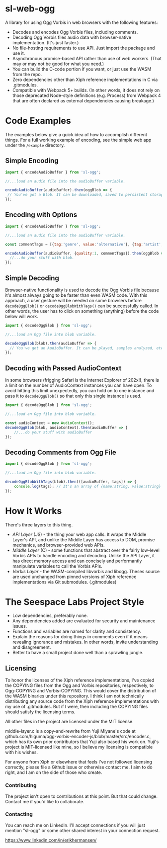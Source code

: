# sl-web-ogg

A library for using Ogg Vorbis in web browsers with the following features:
* Decodes and encodes Ogg Vorbis files, including comments.
* Decoding Ogg Vorbis files audio data with browser-native implementation. (It's just faster.)
* No file-hosting requirements to use API. Just import the package and use it.
* Asynchronous promise-based API rather than use of web workers. (That may or may not be good for what you need.)
* You can build the C-code portion if you want, or just use the WASM from the repo.
* Zero dependencies other than Xiph reference implementations in C via .gitmodules.
* Compatible with Webpack 5+ builds. (In other words, it does not rely on those deprecated Node-style definitions (e.g. Process) from Webpack 4 that are often declared as external dependencies causing breakage.)

# Code Examples

The examples below give a quick idea of how to accomplish different things. For a full working example of encoding, see the simple web app under the `/example` directory.

## Simple Encoding
```javascript
import { encodeAudioBuffer } from 'sl-ogg'; 

//...load an audio file into the audioBuffer variable.

encodeAudioBuffer(audioBuffer).then(oggBlob => {
 // You've got a Blob. It can be downloaded, saved to persistent storage, or uploaded to a server - whatever you want to do with it. 
});
```

## Encoding with Options
```javascript
import { encodeAudioBuffer } from 'sl-ogg'; 

//...load an audio file into the audioBuffer variable.

const commentTags = [{tag:'genre', value:'alternative'}, {tag:'artist', value:'REALLIFEALWAYS'}];

encodeAudioBuffer(audioBuffer, {quality:1, commentTags}).then(oggBlob => {
  //...do your stuff with blob.  
});
```

## Simple Decoding
Browser-native functionality is used to decode the Ogg Vorbis file because it's almost always going to be faster than even WASM code. With this approach, a user gesture will be needed on some browsers before `decodeOggBlob()` or `decodeOggBlobWithTags()` can be successfully called. In other words, the user has to click on something (anything) before the code below will work.

```javascript
import { decodeOggBlob } from 'sl-ogg'; 

//...load an Ogg file into blob variable.

decodeOggBlob(blob).then(audioBuffer => {
  // You've got an AudioBuffer. It can be played, samples analyzed, etc.  
});
```

## Decoding with Passed AudioContext
In some browsers (frigging Safari is the Internet Explorer of 202x!), there is a limit on the number of AudioContext instances you can have open. To avoid hitting this limit unexpectedly, you can hold on to one instance and pass it to `decodeOggBlob()` so that only this single instance is used.
```javascript
import { decodeOggBlob } from 'sl-ogg'; 

//...load an Ogg file into blob variable.

const audioContext = new AudioContext();
decodeOggBlob(blob, audioContext).then(audioBuffer => {
    //...do your stuff with audioBuffer
});
```

## Decoding Comments from Ogg File
```javascript
import { decodeOggBlob } from 'sl-ogg'; 

//...load an Ogg file into blob variable.

decodeOggBlobWithTags(blob).then(([audioBuffer, tags]) => {
    console.log(tags); // It's an array of {name:string, value:string} elements.
});
```

# How It Works

There's three layers to this thing.

* *API Layer* (JS) - the thing your web app calls. It wraps the Middle Layer's API, and unlike the Middle Layer has access to DOM, promise mechanics, and browser-provided web APIs.
* *Middle Layer* (C) - some functions that abstract over the fairly low-level Vorbis APIs to handle encoding and decoding. Unlike the API Layer, it has direct memory access and can concisely and performantly manipulate variables to call the Vorbis APIs.
* *Vorbis Layer* - the WASM-compiled libvorbis and libogg. Theses source are used unchanged from pinned versions of Xiph reference implementations via Git submodules. (.gitmodules)

# The Seespace Labs Project Style

* Low dependencies, preferably none.
* Any dependencies added are evaluated for security and maintenance issues.
* Functions and variables are named for clarity and consistency.
* Explain the reasons for doing things in comments even if it means revealing ignorance and mistakes. In other words, invite understanding and disagreement.
* Better to have a small project done well than a sprawling jungle.

## Licensing

To honor the licenses of the Xiph reference implementations, I've copied the COPYING files from the Ogg and Vorbis repositories, respectively, to Ogg-COPYING and Vorbis-COPYING. This would cover the distribution of the WASM binaries under this repository. I think I am not technically distributing any source code from the Xiph reference implementations with my use of .gitmodules. But if I were, then including the COPYING files should satisfy the licensing terms.

All other files in the project are licensed under the MIT license.

middle-layer.c is a copy-and-rewrite from Yuji Miyane's code at github.com/higuma/ogg-vorbis-encoder-js/blob/master/src/encoder.c, which has its own prior contributors that Yuji also based his work on. Yuji's project is MIT-licensed like mine, so I believe my licensing is compatible with his wishes. 

For anyone from Xiph or elsewhere that feels I've not followed licensing correctly, please file a Github issue or otherwise contact me. I aim to do right, and I am on the side of those who create.

### Contributing

The project isn't open to contributions at this point. But that could change. Contact me if you'd like to collaborate.

### Contacting

You can reach me on LinkedIn. I'll accept connections if you will just mention "sl-ogg" or some other shared interest in your connection request.

https://www.linkedin.com/in/erikhermansen/